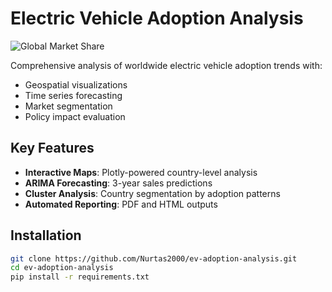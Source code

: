 # Electric Vehicle Adoption Analysis

![Global Market Share](outputs/visualizations/global_market_share.png)

Comprehensive analysis of worldwide electric vehicle adoption trends with:
- Geospatial visualizations
- Time series forecasting
- Market segmentation
- Policy impact evaluation

## Key Features
- **Interactive Maps**: Plotly-powered country-level analysis
- **ARIMA Forecasting**: 3-year sales predictions
- **Cluster Analysis**: Country segmentation by adoption patterns
- **Automated Reporting**: PDF and HTML outputs

## Installation
```bash
git clone https://github.com/Nurtas2000/ev-adoption-analysis.git
cd ev-adoption-analysis
pip install -r requirements.txt
